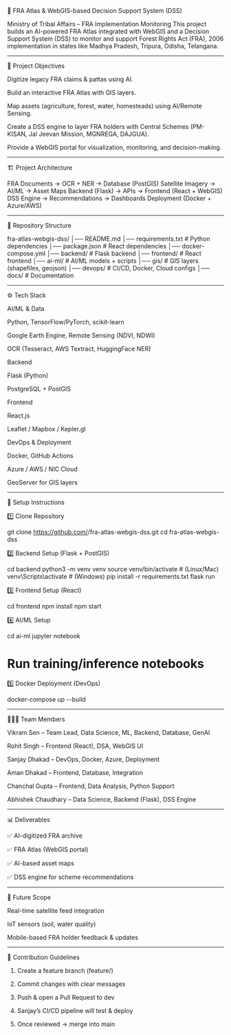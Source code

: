 🌳 FRA Atlas & WebGIS-based Decision Support System (DSS)

Ministry of Tribal Affairs – FRA Implementation Monitoring
This project builds an AI-powered FRA Atlas integrated with WebGIS and a Decision Support System (DSS) to monitor and support Forest Rights Act (FRA), 2006 implementation in states like Madhya Pradesh, Tripura, Odisha, Telangana.


---

🚀 Project Objectives

Digitize legacy FRA claims & pattas using AI.

Build an interactive FRA Atlas with GIS layers.

Map assets (agriculture, forest, water, homesteads) using AI/Remote Sensing.

Create a DSS engine to layer FRA holders with Central Schemes (PM-KISAN, Jal Jeevan Mission, MGNREGA, DAJGUA).

Provide a WebGIS portal for visualization, monitoring, and decision-making.



---

🏗️ Project Architecture

FRA Documents → OCR + NER → Database (PostGIS)
Satellite Imagery → AI/ML → Asset Maps
Backend (Flask) → APIs → Frontend (React + WebGIS)
DSS Engine → Recommendations → Dashboards
Deployment (Docker + Azure/AWS)


---

📂 Repository Structure

fra-atlas-webgis-dss/
│── README.md
│── requirements.txt          # Python dependencies
│── package.json              # React dependencies
│── docker-compose.yml
│── backend/                  # Flask backend
│── frontend/                 # React frontend
│── ai-ml/                    # AI/ML models + scripts
│── gis/                      # GIS layers (shapefiles, geojson)
│── devops/                   # CI/CD, Docker, Cloud configs
│── docs/                     # Documentation


---

⚙️ Tech Stack

AI/ML & Data

Python, TensorFlow/PyTorch, scikit-learn

Google Earth Engine, Remote Sensing (NDVI, NDWI)

OCR (Tesseract, AWS Textract, HuggingFace NER)


Backend

Flask (Python)

PostgreSQL + PostGIS


Frontend

React.js

Leaflet / Mapbox / Kepler.gl


DevOps & Deployment

Docker, GitHub Actions

Azure / AWS / NIC Cloud

GeoServer for GIS layers



---

🔧 Setup Instructions

1️⃣ Clone Repository

git clone https://github.com/<your-org>/fra-atlas-webgis-dss.git
cd fra-atlas-webgis-dss

2️⃣ Backend Setup (Flask + PostGIS)

cd backend
python3 -m venv venv
source venv/bin/activate   # (Linux/Mac)
venv\Scripts\activate      # (Windows)
pip install -r requirements.txt
flask run

3️⃣ Frontend Setup (React)

cd frontend
npm install
npm start

4️⃣ AI/ML Setup

cd ai-ml
jupyter notebook
# Run training/inference notebooks

5️⃣ Docker Deployment (DevOps)

docker-compose up --build


---

🧑‍🤝‍🧑 Team Members

Vikram Sen – Team Lead, Data Science, ML, Backend, Database, GenAI

Rohit Singh – Frontend (React), DSA, WebGIS UI

Sanjay Dhakad – DevOps, Docker, Azure, Deployment

Aman Dhakad – Frontend, Database, Integration

Chanchal Gupta – Frontend, Data Analysis, Python Support

Abhishek Chaudhary – Data Science, Backend (Flask), DSS Engine



---

📊 Deliverables

✅ AI-digitized FRA archive

✅ FRA Atlas (WebGIS portal)

✅ AI-based asset maps

✅ DSS engine for scheme recommendations



---

🌱 Future Scope

Real-time satellite feed integration

IoT sensors (soil, water quality)

Mobile-based FRA holder feedback & updates



---

🤝 Contribution Guidelines

1. Create a feature branch (feature/<your-task>)


2. Commit changes with clear messages


3. Push & open a Pull Request to dev


4. Sanjay’s CI/CD pipeline will test & deploy


5. Once reviewed → merge into main

